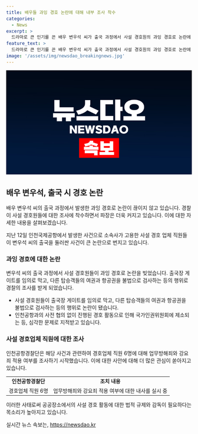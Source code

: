 ```yaml
---
title: 배우들 과잉 경호 논란에 대해 내부 조사 착수
categories:
  - News
excerpt: >
  드라마로 큰 인기를 끈 배우 변우석 씨가 출국 과정에서 사설 경호원의 과잉 경호로 논란에 휩싸였습니다. 경찰은 6명의 경호원들에 대한 업무방해죄와 강요죄 적용 여부를 조사 중입니다. 변우석 씨가 공항을 빠져나가면서 경호를 최소화했다는 의식적인 행동을 보였습니다. 인권 침해로 제소된 사건으로, 공항에서의 과잉 경호 활동이 불법으로 지적되고 있습니다. 해당 사안은 계속해서 화두가 되고 있는 가운데, 사설 경호업체와의 협의가 없었다는 점도 논란의 대상이 되고 있습니다.
feature_text: >
  드라마로 큰 인기를 끈 배우 변우석 씨가 출국 과정에서 사설 경호원의 과잉 경호로 논란에 휩싸였습니다. 경찰은 6명의 경호원들에 대한 업무방해죄와 강요죄 적용 여부를 조사 중입니다. 변우석 씨가 공항을 빠져나가면서 경호를 최소화했다는 의식적인 행동을 보였습니다. 인권 침해로 제소된 사건으로, 공항에서의 과잉 경호 활동이 불법으로 지적되고 있습니다. 해당 사안은 계속해서 화두가 되고 있는 가운데, 사설 경호업체와의 협의가 없었다는 점도 논란의 대상이 되고 있습니다.
image: '/assets/img/newsdao_breakingnews.jpg'
---
```


<p><img src="/assets/img/newsdao_breakingnews.jpg" alt="cryptoinkorea 속보" /></p>

<h2 data-ke-size="size26">배우 변우석, 출국 시 경호 논란</h2>

<p>배우 변우석 씨의 출국 과정에서 발생한 과잉 경호로 논란이 끊이지 않고 있습니다. 경찰이 사설 경호원들에 대한 조사에 착수하면서 파장은 더욱 커지고 있습니다. 이에 대한 자세한 내용을 살펴보겠습니다.</p>

<p data-ke-size="size16">지난 12일 인천국제공항에서 발생한 사건으로 소속사가 고용한 사설 경호 업체 직원들이 변우석 씨의 출국을 둘러싼 사건이 큰 논란으로 번지고 있습니다.</p>

<h3>과잉 경호에 대한 논란</h3>

<p>변우석 씨의 출국 과정에서 사설 경호원들이 과잉 경호로 논란을 빚었습니다. 출국장 게이트를 임의로 막고, 다른 탑승객들의 여권과 항공권을 불법으로 검사하는 등의 행위로 경찰의 조사를 받게 되었습니다.</p>

<ul>
  <li>사설 경호원들이 출국장 게이트를 임의로 막고, 다른 탑승객들의 여권과 항공권을 불법으로 검사하는 등의 행위로 논란이 됐습니다.</li>
  <li>인천공항과의 사전 협의 없이 진행된 경호 활동으로 인해 국가인권위원회에 제소되는 등, 심각한 문제로 지적받고 있습니다.</li>
</ul>

<h3>사설 경호업체 직원에 대한 조사</h3>

<p>인천공항경찰단은 해당 사건과 관련하여 경호업체 직원 6명에 대해 업무방해죄와 강요죄 적용 여부를 조사하기 시작했습니다. 이에 대한 사안에 대해 더 많은 관심이 쏟아지고 있습니다.</p>

<table>
  <tr>
    <td style="text-align: center; height: 17px;"><b>인천공항경찰단</b></td>
    <td style="text-align: center; height: 17px;"><b>조치 내용</b></td>
  </tr>
  <tr>
    <td style="text-align: center; height: 17px;">경호업체 직원 6명</td>
    <td style="text-align: center; height: 17px;">업무방해죄와 강요죄 적용 여부에 대한 내사를 실시 중</td>
  </tr>
</table>

<p>이러한 사태로써 공공장소에서의 사설 경호 활동에 대한 법적 규제와 감독이 필요하다는 목소리가 높아지고 있습니다.</p>
실시간 뉴스 속보는, <a href="https://newsdao.kr" rel="dofollow">https://newsdao.kr</a>


